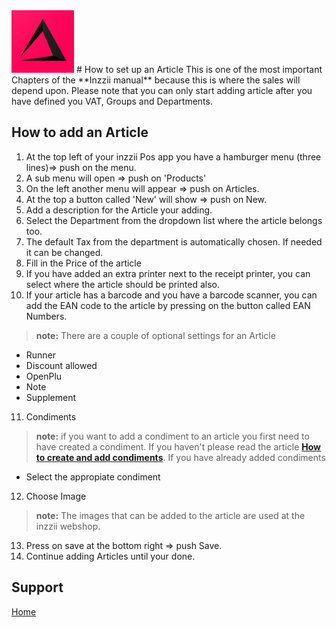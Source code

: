 <img src="../Assets/Pictures/play_store_512.png" alt="inzzii logo" width="100"/>
# How to set up an Article
This is one of the most important Chapters of the **Inzzii manual** because this is where the sales will depend upon. Please note that you can only start adding article after you have defined you VAT, Groups and Departments.

## How to add an Article

1. At the top left of your inzzii Pos app you have a hamburger menu (three lines)=> push on the menu.
2. A sub menu will open => push on 'Products'
3. On the left another menu will appear => push on Articles. 
4. At the top a button called 'New' will show => push on New.
5. Add a description for the Article your adding.
6. Select the Department from the dropdown list where the article belongs too.
7. The default Tax from the department is automatically chosen. If needed it can be changed.
8. Fill in the Price of the article
9. If you have added an extra printer next to the receipt printer, you can select where the article should be printed also.
10. If your article has a barcode and you have a barcode scanner, you can add the EAN code to the article by pressing on the button called EAN Numbers.
> **note:** There are a couple of optional settings for an Article 
- Runner
- Discount allowed
- OpenPlu
- Note
- Supplement
11. Condiments
> **note:** if you want to add a condiment to an article you first need to have created a condiment. If you haven't please read the article [**How to create and add condiments**](/docs/Chapter13.md).
If you have already added condiments
- Select the appropiate condiment
12. Choose Image
> **note:** The images that can be added to the article are used at the inzzii webshop.
13. Press on save at the bottom right => push Save.
14. Continue adding Articles until your done.


## Support
[Home](../index.md)
